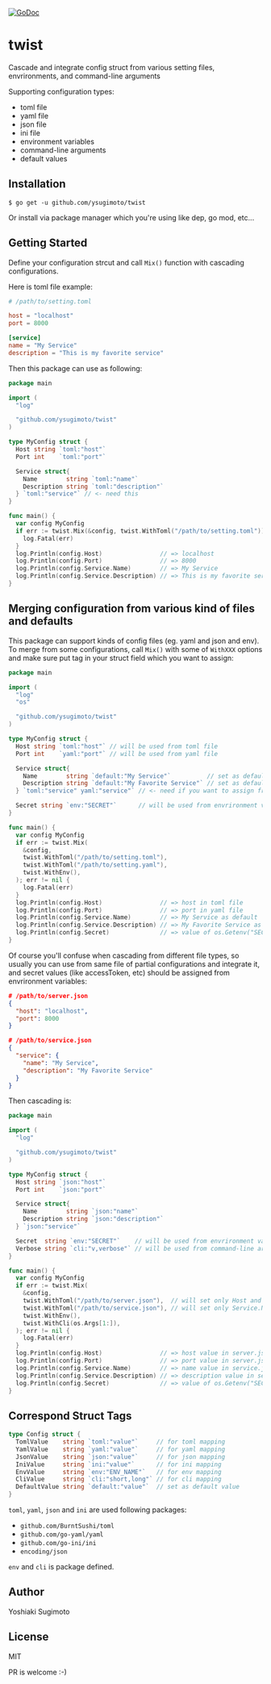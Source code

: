 [![GoDoc](https://godoc.org/github.com/ysugimoto/twist?status.svg)](https://godoc.org/github.com/ysugimoto/twist)

# twist

Cascade and integrate config struct from various setting files, envrironments, and command-line arguments

Supporting configuration types:

- toml file
- yaml file
- json file
- ini file
- environment variables
- command-line arguments
- default values

## Installation

```
$ go get -u github.com/ysugimoto/twist
```

Or install via package manager which you're using like dep, go mod, etc...

## Getting Started

Define your configuration strcut and call `Mix()` function with cascading configurations.

Here is toml file example:

```toml
# /path/to/setting.toml

host = "localhost"
port = 8000

[service]
name = "My Service"
description = "This is my favorite service"
```

Then this package can use as following:

```Go
package main

import (
  "log"

  "github.com/ysugimoto/twist"
)

type MyConfig struct {
  Host string `toml:"host"`
  Port int    `toml:"port"`

  Service struct{
    Name        string `toml:"name"`
    Description string `toml:"description"`
  } `toml:"service"` // <- need this
}

func main() {
  var config MyConfig
  if err := twist.Mix(&config, twist.WithToml("/path/to/setting.toml")); err != nil {
    log.Fatal(err)
  }
  log.Println(config.Host)                // => localhost
  log.Println(config.Port)                // => 8000
  log.Println(config.Service.Name)        // => My Service
  log.Println(config.Service.Description) // => This is my favorite service
}
```

## Merging configuration from various kind of files and defaults

This package can support kinds of config files (eg. yaml and json and env).
To merge from some configurations, call `Mix()` with some of `WithXXX` options and make sure put tag in your struct field which you want to assign:

```Go
package main

import (
  "log"
  "os"

  "github.com/ysugimoto/twist"
)

type MyConfig struct {
  Host string `toml:"host"` // will be used from toml file
  Port int    `yaml:"port"` // will be used from yaml file

  Service struct{
    Name        string `default:"My Service"`          // set as default
    Description string `default:"My Favorite Service"` // set as default
  } `toml:"service" yaml:"service"` // <- need if you want to assign from multiple files

  Secret string `env:"SECRET"`      // will be used from envrironment variable
}

func main() {
  var config MyConfig
  if err := twist.Mix(
    &config,
    twist.WithToml("/path/to/setting.toml"),
    twist.WithToml("/path/to/setting.yaml"),
    twist.WithEnv(),
  ); err != nil {
    log.Fatal(err)
  }
  log.Println(config.Host)                // => host in toml file
  log.Println(config.Port)                // => port in yaml file 
  log.Println(config.Service.Name)        // => My Service as default
  log.Println(config.Service.Description) // => My Favorite Service as default
  log.Println(config.Secret)              // => value of os.Getenv("SECRET")
}
```

Of course you'll confuse when cascading from different file types, so usually you can use from same file of partial configurations and integrate it, and secret values (like accessToken, etc) should be assigned from envrironment variables:

```json
# /path/to/server.json
{
  "host": "localhost",
  "port": 8000
}

# /path/to/service.json
{
  "service": {
    "name": "My Service",
    "description": "My Favorite Service"
  }
}
```

Then cascading is:

```Go
package main

import (
  "log"

  "github.com/ysugimoto/twist"
)

type MyConfig struct {
  Host string `json:"host"`
  Port int    `json:"port"`

  Service struct{
    Name        string `json:"name"`
    Description string `json:"description"`
  } `json:"service"`

  Secret  string `env:"SECRET"`    // will be used from envrironment variable
  Verbose string `cli:"v,verbose"` // will be used from command-line arguments
}

func main() {
  var config MyConfig
  if err := twist.Mix(
    &config,
    twist.WithToml("/path/to/server.json"),  // will set only Host and Port
    twist.WithToml("/path/to/service.json"), // will set only Service.Name and Service.Description
    twist.WithEnv(),
    twist.WithCli(os.Args[1:]),
  ); err != nil {
    log.Fatal(err)
  }
  log.Println(config.Host)                // => host value in server.json
  log.Println(config.Port)                // => port value in server.json
  log.Println(config.Service.Name)        // => name value in service.json
  log.Println(config.Service.Description) // => description value in service.json
  log.Println(config.Secret)              // => value of os.Getenv("SECRET")
}
```

## Correspond Struct Tags

```Go
type Config struct {
  TomlValue    string `toml:"value"`     // for toml mapping
  YamlValue    string `yaml:"value"`     // for yaml mapping
  JsonValue    string `json:"value"`     // for json mapping
  IniValue     string `ini:"value"`      // for ini mapping
  EnvValue     string `env:"ENV_NAME"`   // for env mapping
  CliValue     string `cli:"short,long"` // for cli mapping
  DefaultValue string `default:"value"`  // set as default value
}
```

`toml`, `yaml`, `json` and `ini` are used following packages:

- `github.com/BurntSushi/toml`
- `github.com/go-yaml/yaml`
- `github.com/go-ini/ini`
- `encoding/json`

`env` and `cli` is package defined.

## Author

Yoshiaki Sugimoto

## License

MIT



PR is welcome :-)
